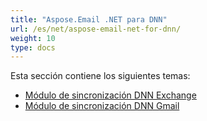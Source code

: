 ```yaml
---
title: "Aspose.Email .NET para DNN"
url: /es/net/aspose-email-net-for-dnn/
weight: 10
type: docs
---
```



Esta sección contiene los siguientes temas:

- [Módulo de sincronización DNN Exchange](/email/net/dnn-exchange-sync-module/)
- [Módulo de sincronización DNN Gmail](/email/net/dnn-gmail-sync-module/)
